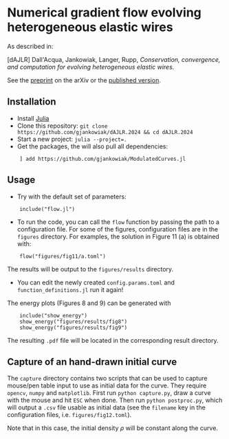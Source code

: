 # Numerical gradient flow evolving heterogeneous elastic wires

As described in:

[dAJLR] Dall'Acqua, Jankowiak, Langer, Rupp, *Conservation, convergence, and computation for evolving heterogeneous elastic wires*.

See the [preprint][preprint] on the arXiv or the [published version][published].

## Installation

- Install [Julia](https://julialang.org/)
- Clone this repository: `git clone https://github.com/gjankowiak/dAJLR.2024 && cd dAJLR.2024`
- Start a new project: `julia --project=.`
- Get the packages, the will also pull all dependencies:
```
    ] add https://github.com/gjankowiak/ModulatedCurves.jl
```

## Usage

- Try with the default set of parameters:
```
    include("flow.jl")
```

- To run the code, you can call the `flow` function by passing the path to a configuration file. For some of the figures, configuration files are in the `figures` directory. For examples, the solution in Figure 11 (a) is obtained with:
```
    flow("figures/fig11/a.toml")
```
The results will be output to the `figures/results` directory.

- You can edit the newly created `config.params.toml` and `function_definitions.jl` run it again!

The energy plots (Figures 8 and 9) can be generated with
```
    include("show_energy")
    show_energy("figures/results/fig8")
    show_energy("figures/results/fig9")
```
The resulting `.pdf` file will be located in the corresponding result directory.


## Capture of an hand-drawn initial curve

The `capture` directory contains two scripts that can be used to capture mouse/pen table input to use as initial data for the curve. They require `opencv`, `numpy` and `matplotlib`. 
First run `python capture.py`, draw a curve with the mouse and hit `ESC` when done. Then run `python postproc.py`, which will output a `.csv` file usable as initial data
(see the `filename` key in the configuration files, i.e. `figures/fig12.toml`).

Note that in this case, the initial density $\rho$ will be constant along the curve.

[preprint]: https://arxiv.org/abs/2308.01151
[published]: https://doi.org/10.1137/23M159086X

